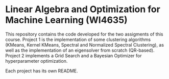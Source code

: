 # Linear Algebra and Optimization for Machine Learning (WI4635)

This repository contains the code developed for the two assigments of this course.
Project 1 is the implementation of some clustering algorithms (KMeans, Kernel KMeans,
Spectral and Normalized Spectral Clustering), as well as the implementation of an
eigensolver from scratch (QR-based). Project 2 implements a Grid Search and a Bayesian
Optimizer for hyperparameter optimization.

Each project has its own README.
